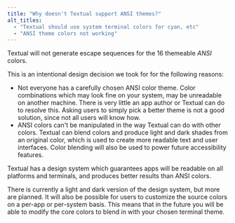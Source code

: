 ```yaml
---
title: "Why doesn't Textual support ANSI themes?"
alt_titles:
  - "Textual should use system terminal colors for cyan, etc"
  - "ANSI theme colors not working"
---
```


Textual will not generate escape sequences for the 16 themeable *ANSI* colors.

This is an intentional design decision we took for for the following reasons:

- Not everyone has a carefully chosen ANSI color theme. Color combinations which may look fine on your system, may be unreadable on another machine. There is very little an app author or Textual can do to resolve this. Asking users to simply pick a better theme is not a good solution, since not all users will know how.
- ANSI colors can't be manipulated in the way Textual can do with other colors. Textual can blend colors and produce light and dark shades from an original color, which is used to create more readable text and user interfaces. Color blending will also be used to power future accessibility features.

Textual has a design system which guarantees apps will be readable on all platforms and terminals, and produces better results than ANSI colors.

There is currently a light and dark version of the design system, but more are planned. It will also be possible for users to customize the source colors on a per-app or per-system basis. This means that in the future you will be able to modify the core colors to blend in with your chosen terminal theme.
